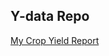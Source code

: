 ## Y-data Repo

<a href="https://leumasjo.github.io/ydata/YDATA Crop_Yield.html">My Crop Yield Report</a>
